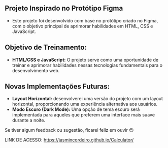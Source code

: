 ## Projeto Inspirado no Protótipo Figma
- Este projeto foi desenvolvido com base no protótipo criado no Figma, com o objetivo principal de aprimorar habilidades em HTML, CSS e JavaScript.

## Objetivo de Treinamento:
- **HTML/CSS e JavaScript:** O projeto serve como uma oportunidade de treinar e aprimorar habilidades nessas tecnologias fundamentais para o desenvolvimento web.

## Novas Implementações Futuras:
- **Layout Horizontal:** desenvolverei uma versão do projeto com um layout horizontal, proporcionando uma experiência alternativa aos usuários.
- **Modo Escuro (Dark Mode):** Uma opção de tema escuro será implementada para aqueles que preferem uma interface mais suave durante a noite.

Se tiver algum feedback ou sugestão, ficarei feliz em ouvir 😉

 LINK DE ACESSO: https://jasmincordeiro.github.io/Calculator/
 

